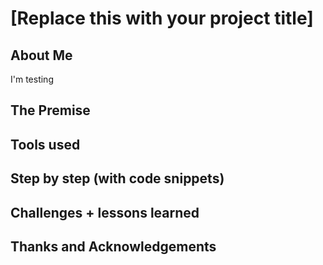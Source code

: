 # [Replace this with your project title]

## About Me
I'm testing
## The Premise

## Tools used

## Step by step (with code snippets)

## Challenges + lessons learned

## Thanks and Acknowledgements
